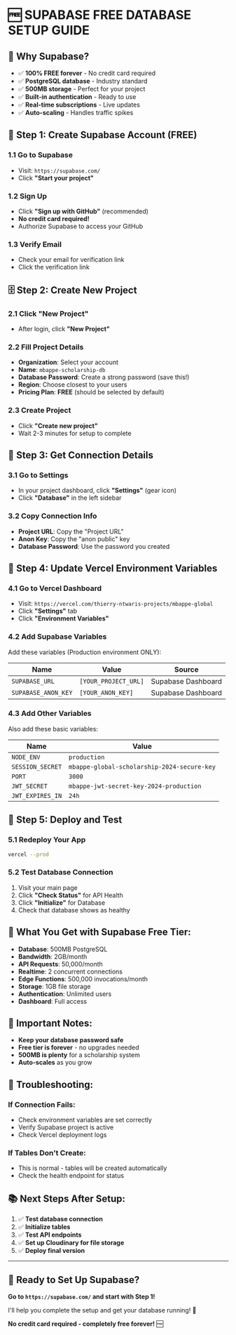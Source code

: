 # 🆓 SUPABASE FREE DATABASE SETUP GUIDE

## 🎯 **Why Supabase?**
- ✅ **100% FREE forever** - No credit card required
- ✅ **PostgreSQL database** - Industry standard
- ✅ **500MB storage** - Perfect for your project
- ✅ **Built-in authentication** - Ready to use
- ✅ **Real-time subscriptions** - Live updates
- ✅ **Auto-scaling** - Handles traffic spikes

## 🚀 **Step 1: Create Supabase Account (FREE)**

### **1.1 Go to Supabase**
- Visit: `https://supabase.com/`
- Click **"Start your project"**

### **1.2 Sign Up**
- Click **"Sign up with GitHub"** (recommended)
- **No credit card required!**
- Authorize Supabase to access your GitHub

### **1.3 Verify Email**
- Check your email for verification link
- Click the verification link

## 🗄️ **Step 2: Create New Project**

### **2.1 Click "New Project"**
- After login, click **"New Project"**

### **2.2 Fill Project Details**
- **Organization**: Select your account
- **Name**: `mbappe-scholarship-db`
- **Database Password**: Create a strong password (save this!)
- **Region**: Choose closest to your users
- **Pricing Plan**: **FREE** (should be selected by default)

### **2.3 Create Project**
- Click **"Create new project"**
- Wait 2-3 minutes for setup to complete

## 🔑 **Step 3: Get Connection Details**

### **3.1 Go to Settings**
- In your project dashboard, click **"Settings"** (gear icon)
- Click **"Database"** in the left sidebar

### **3.2 Copy Connection Info**
- **Project URL**: Copy the "Project URL"
- **Anon Key**: Copy the "anon public" key
- **Database Password**: Use the password you created

## 📝 **Step 4: Update Vercel Environment Variables**

### **4.1 Go to Vercel Dashboard**
- Visit: `https://vercel.com/thierry-ntwaris-projects/mbappe-global`
- Click **"Settings"** tab
- Click **"Environment Variables"**

### **4.2 Add Supabase Variables**
Add these variables (Production environment ONLY):

| **Name** | **Value** | **Source** |
|----------|-----------|------------|
| `SUPABASE_URL` | `[YOUR_PROJECT_URL]` | Supabase Dashboard |
| `SUPABASE_ANON_KEY` | `[YOUR_ANON_KEY]` | Supabase Dashboard |

### **4.3 Add Other Variables**
Also add these basic variables:

| **Name** | **Value** |
|----------|-----------|
| `NODE_ENV` | `production` |
| `SESSION_SECRET` | `mbappe-global-scholarship-2024-secure-key` |
| `PORT` | `3000` |
| `JWT_SECRET` | `mbappe-jwt-secret-key-2024-production` |
| `JWT_EXPIRES_IN` | `24h` |

## 🔄 **Step 5: Deploy and Test**

### **5.1 Redeploy Your App**
```bash
vercel --prod
```

### **5.2 Test Database Connection**
1. Visit your main page
2. Click **"Check Status"** for API Health
3. Click **"Initialize"** for Database
4. Check that database shows as healthy

## 🎉 **What You Get with Supabase Free Tier:**

- **Database**: 500MB PostgreSQL
- **Bandwidth**: 2GB/month
- **API Requests**: 50,000/month
- **Realtime**: 2 concurrent connections
- **Edge Functions**: 500,000 invocations/month
- **Storage**: 1GB file storage
- **Authentication**: Unlimited users
- **Dashboard**: Full access

## 🚨 **Important Notes:**

- **Keep your database password safe**
- **Free tier is forever** - no upgrades needed
- **500MB is plenty** for a scholarship system
- **Auto-scales** as you grow

## 🔧 **Troubleshooting:**

### **If Connection Fails:**
- Check environment variables are set correctly
- Verify Supabase project is active
- Check Vercel deployment logs

### **If Tables Don't Create:**
- This is normal - tables will be created automatically
- Check the health endpoint for status

## 📚 **Next Steps After Setup:**

1. ✅ **Test database connection**
2. ✅ **Initialize tables**
3. ✅ **Test API endpoints**
4. ✅ **Set up Cloudinary for file storage**
5. ✅ **Deploy final version**

---

## 🎯 **Ready to Set Up Supabase?**

**Go to `https://supabase.com/` and start with Step 1!**

I'll help you complete the setup and get your database running! 🚀

**No credit card required - completely free forever!** 🆓
